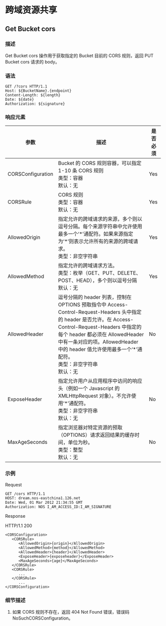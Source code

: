 # 跨域资源共享

## Get Bucket cors

### 描述

Get Bucket cors 操作用于获取指定的 Bucket 目前的 CORS 规则，返回 PUT Bucket cors 请求的 body。

### 语法

	GET /?cors HTTP/1.1
	Host: ${BucketName}.{endpoint}
	Content-Length: ${length}
	Date: ${date}
	Authorization: ${signature}

### 响应元素


|        参数       |                                                                                                                                                 描述                                                                                                                                                | 是否必须 |
|-------------------|-----------------------------------------------------------------------------------------------------------------------------------------------------------------------------------------------------------------------------------------------------------------------------------------------------|----------|
| CORSConfiguration | Bucket 的 CORS 规则容器，可以指定 1-10 条 CORS 规则<br>类型：容器<br>默认：无                                                                                                                                                                                                                       | Yes      |
| CORSRule          | CORS 规则<br>类型：容器<br>默认：无                                                                                                                                                                                                                                                                 | Yes      |
| AllowedOrigin     | 指定允许的跨域请求的来源，多个则以逗号分隔。每个来源字符串中允许使用最多一个‘\*’通配符。如果来源指定为‘\*’则表示允许所有的来源的跨域请求。<br>类型：非空字符串                                                                                                                                        | Yes      |
| AllowedMethod     | 指定允许的跨域请求方法。<br>类型：枚举（GET、PUT、DELETE、POST、HEAD），多个则以逗号分隔<br>默认：无                                                                                                                                                                                                | Yes      |
| AllowedHeader     | 逗号分隔的 header 列表，控制在 OPTIONS 预取指令中 Access-Control-Request-Headers 头中指定的 header 是否允许。在 Access-Control-Request-Headers 中指定的每个 header 都必须在 AllowedHeader 中有一条对应的项。AllowedHeader 中的 header 值允许使用最多一个‘*’通配符。<br>类型：非空字符串<br>默认：无 | No       |
| ExposeHeader      | 指定允许用户从应用程序中访问的响应头（例如一个 Javascript 的 XMLHttpRequest 对象）。不允许使用‘*’通配符。<br>类型：非空字符串<br>默认：无                                                                                                                                                           | No       |
| MaxAgeSeconds     | 指定浏览器对特定资源的预取（OPTIONS）请求返回结果的缓存时间，单位为秒。<br>类型：整型 <br>默认：无                                                                                                                                                                                                  | No       |

### 示例
Request

	GET /cors HTTP/1.1
	HOST: dream.nos-eastchina1.126.net
	Date: Wed, 01 Mar 2012 21:34:55 GMT
	Authorization: NOS I_AM_ACCESS_ID:I_AM_SIGNATURE

Response

HTTP/1.1 200

	<CORSConfiguration>
	   <CORSRule>
	      <AllowedOrigin>{origin}</AllowedOrigin>
	      <AllowedMethod>{method}</AllowedMethod>
	      <AllowedHeader>{header}</AllowedHeader>
	      <ExposeHeader>{exposeheader}</ExposeHeader>
	      <MaxAgeSeconds>{age}</MaxAgeSeconds>
	   </CORSRule>
	   <CORSRule>
	      ...
	   </CORSRule>
	      ...
	</CORSConfiguration>

### 细节描述
1. 如果 CORS 规则不存在，返回 404 Not Found 错误，错误码 NoSuchCORSConfiguration。